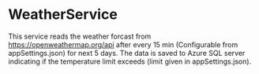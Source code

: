 # WeatherService
This service reads the weather forcast from https://openweathermap.org/api after every 15 min (Configurable from appSettings.json) for next 5 days. 
The data is saved to Azure SQL server indicating if the temperature limit exceeds (limit given in appSettings.json).  

